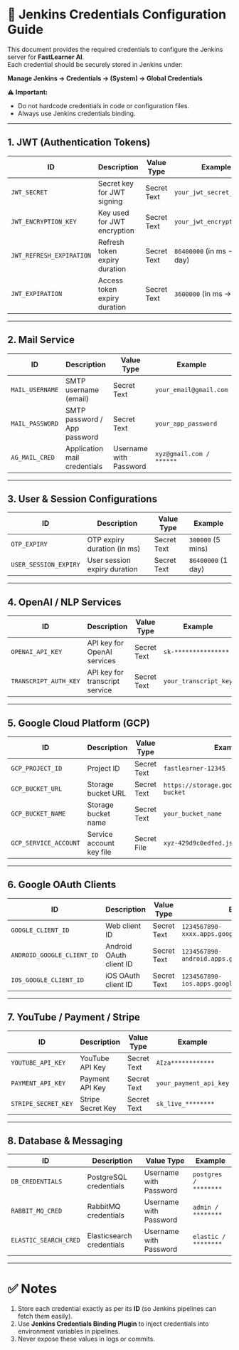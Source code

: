 # 🔑 Jenkins Credentials Configuration Guide

This document provides the required credentials to configure the Jenkins server for **FastLearner AI**.  
Each credential should be securely stored in Jenkins under:

**Manage Jenkins → Credentials → (System) → Global Credentials**

⚠️ **Important:**
- Do not hardcode credentials in code or configuration files.
- Always use Jenkins credentials binding.

---

## 1. JWT (Authentication Tokens)

| ID                     | Description                     | Value Type  | Example                                |
|------------------------|---------------------------------|-------------|----------------------------------------|
| `JWT_SECRET`           | Secret key for JWT signing      | Secret Text | `your_jwt_secret_here`                 |
| `JWT_ENCRYPTION_KEY`   | Key used for JWT encryption     | Secret Text | `your_jwt_encryption_key`              |
| `JWT_REFRESH_EXPIRATION` | Refresh token expiry duration | Secret Text | `86400000` (in ms → 1 day)             |
| `JWT_EXPIRATION`       | Access token expiry duration    | Secret Text | `3600000` (in ms → 1 hour)             |

---

## 2. Mail Service

| ID              | Description                     | Value Type           | Example                  |
|-----------------|---------------------------------|----------------------|--------------------------|
| `MAIL_USERNAME` | SMTP username (email)           | Secret Text          | `your_email@gmail.com`   |
| `MAIL_PASSWORD` | SMTP password / App password    | Secret Text          | `your_app_password`      |
| `AG_MAIL_CRED`  | Application mail credentials    | Username with Password | `xyz@gmail.com / ******` |

---

## 3. User & Session Configurations

| ID                  | Description                  | Value Type  | Example            |
|---------------------|------------------------------|-------------|--------------------|
| `OTP_EXPIRY`        | OTP expiry duration (in ms)  | Secret Text | `300000` (5 mins)  |
| `USER_SESSION_EXPIRY` | User session expiry duration | Secret Text | `86400000` (1 day) |

---

## 4. OpenAI / NLP Services

| ID                  | Description                     | Value Type  | Example             |
|---------------------|---------------------------------|-------------|---------------------|
| `OPENAI_API_KEY`    | API key for OpenAI services     | Secret Text | `sk-***************`|
| `TRANSCRIPT_AUTH_KEY` | API key for transcript service | Secret Text | `your_transcript_key` |

---

## 5. Google Cloud Platform (GCP)

| ID                  | Description             | Value Type  | Example                                      |
|---------------------|-------------------------|-------------|----------------------------------------------|
| `GCP_PROJECT_ID`    | Project ID              | Secret Text | `fastlearner-12345`                          |
| `GCP_BUCKET_URL`    | Storage bucket URL      | Secret Text | `https://storage.googleapis.com/your-bucket` |
| `GCP_BUCKET_NAME`   | Storage bucket name     | Secret Text | `your_bucket_name`                           |
| `GCP_SERVICE_ACCOUNT` | Service account key file | Secret File | `xyz-429d9c0edfed.json`                      |

---

## 6. Google OAuth Clients

| ID                        | Description            | Value Type  | Example                                   |
|---------------------------|------------------------|-------------|-------------------------------------------|
| `GOOGLE_CLIENT_ID`        | Web client ID          | Secret Text | `1234567890-xxxx.apps.googleusercontent.com` |
| `ANDROID_GOOGLE_CLIENT_ID`| Android OAuth client ID| Secret Text | `1234567890-android.apps.googleusercontent.com` |
| `IOS_GOOGLE_CLIENT_ID`    | iOS OAuth client ID    | Secret Text | `1234567890-ios.apps.googleusercontent.com` |

---

## 7. YouTube / Payment / Stripe

| ID                | Description         | Value Type  | Example                  |
|-------------------|---------------------|-------------|--------------------------|
| `YOUTUBE_API_KEY` | YouTube API Key     | Secret Text | `AIza************`       |
| `PAYMENT_API_KEY` | Payment API Key     | Secret Text | `your_payment_api_key`   |
| `STRIPE_SECRET_KEY` | Stripe Secret Key | Secret Text | `sk_live_********`       |

---

## 8. Database & Messaging

| ID                  | Description              | Value Type             | Example                      |
|---------------------|--------------------------|------------------------|------------------------------|
| `DB_CREDENTIALS`    | PostgreSQL credentials   | Username with Password | `postgres / ********`        |
| `RABBIT_MQ_CRED`    | RabbitMQ credentials     | Username with Password | `admin / ********`           |
| `ELASTIC_SEARCH_CRED` | Elasticsearch credentials | Username with Password | `elastic / ********`         |

---

# ✅ Notes
1. Store each credential exactly as per its **ID** (so Jenkins pipelines can fetch them easily).
2. Use **Jenkins Credentials Binding Plugin** to inject credentials into environment variables in pipelines.
3. Never expose these values in logs or commits.  